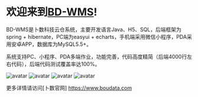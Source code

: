 欢迎来到[BD-WMS](https://boubei-file.oss-cn-hangzhou.aliyuncs.com/BD-WMS.pdf)!
============
<p>
BD-WMS是卜数科技云仓系统，主要开发语言Java、H5、SQL，后端框架为spring + hibernate，PC端为easyui + echarts，手机端采用微信小程序，PDA采用安卓APP，数据库为MySQL5.5+。
</p>
<p>
  系统支持PC、小程序、PDA多端作业，功能完善，代码高度精简（后端4000行左右代码），后端代码测试覆盖率达100%。
</p>


![avatar](http://www.boudata.com/img/wms/w1.png)
![avatar](http://www.boudata.com/img/wms/w2.png)
![avatar](http://www.boudata.com/img/wms/w3.png)
![avatar](http://www.boudata.com/img/wms/w4.png)

更多详情请访问[卜数官网] https://www.boudata.com
